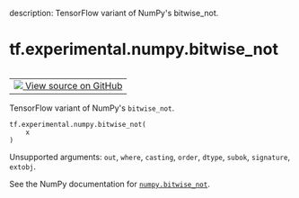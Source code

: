 description: TensorFlow variant of NumPy's bitwise_not.

<div itemscope itemtype="http://developers.google.com/ReferenceObject">
<meta itemprop="name" content="tf.experimental.numpy.bitwise_not" />
<meta itemprop="path" content="Stable" />
</div>

# tf.experimental.numpy.bitwise_not

<!-- Insert buttons and diff -->

<table class="tfo-notebook-buttons tfo-api nocontent" align="left">
<td>
  <a target="_blank" href="https://github.com/tensorflow/tensorflow/blob/r2.4/tensorflow/python/ops/numpy_ops/np_math_ops.py#L571-L579">
    <img src="https://www.tensorflow.org/images/GitHub-Mark-32px.png" />
    View source on GitHub
  </a>
</td>
</table>



TensorFlow variant of NumPy's `bitwise_not`.

<pre class="devsite-click-to-copy prettyprint lang-py tfo-signature-link">
<code>tf.experimental.numpy.bitwise_not(
    x
)
</code></pre>



<!-- Placeholder for "Used in" -->

Unsupported arguments: `out`, `where`, `casting`, `order`, `dtype`, `subok`, `signature`, `extobj`.

See the NumPy documentation for [`numpy.bitwise_not`](https://numpy.org/doc/1.16/reference/generated/numpy.invert.html).